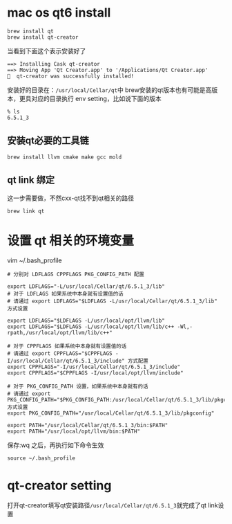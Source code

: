 # mac os qt6 install
```shell
brew install qt
brew install qt-creator
```
当看到下面这个表示安装好了
```
==> Installing Cask qt-creator
==> Moving App 'Qt Creator.app' to '/Applications/Qt Creator.app'
🍺  qt-creator was successfully installed!
```
安装好的目录在：`/usr/local/Cellar/qt`中
brew安装的qt版本也有可能是高版本，更具对应的目录执行 env setting，比如说下面的版本
```shell
% ls
6.5.1_3
```
## 安装qt必要的工具链
```shell
brew install llvm cmake make gcc mold
```

## qt link 绑定
这一步需要做，不然cxx-qt找不到qt相关的路径
```shell
brew link qt
```

# 设置 qt 相关的环境变量
vim ~/.bash_profile

```shell
# 分别对 LDFLAGS CPPFLAGS PKG_CONFIG_PATH 配置

export LDFLAGS="-L/usr/local/Cellar/qt/6.5.1_3/lib"
# 对于 LDFLAGS 如果系统中本身就有设置值的话
# 请通过 export LDFLAGS="$LDFLAGS -L/usr/local/Cellar/qt/6.5.1_3/lib" 方式设置

export LDFLAGS="$LDFLAGS -L/usr/local/opt/llvm/lib"
export LDFLAGS="$LDFLAGS -L/usr/local/opt/llvm/lib/c++ -Wl,-rpath,/usr/local/opt/llvm/lib/c++"

# 对于 CPPFLAGS 如果系统中本身就有设置值的话
# 请通过 export CPPFLAGS="$CPPFLAGS -I/usr/local/Cellar/qt/6.5.1_3/include" 方式配置
export CPPFLAGS="-I/usr/local/Cellar/qt/6.5.1_3/include"
export CPPFLAGS="$CPPFLAGS -I/usr/local/opt/llvm/include"

# 对于 PKG_CONFIG_PATH 设置，如果系统中本身就有的话
# 请通过 export PKG_CONFIG_PATH="$PKG_CONFIG_PATH:/usr/local/Cellar/qt/6.5.1_3/lib/pkgconfig" 方式设置
export PKG_CONFIG_PATH="/usr/local/Cellar/qt/6.5.1_3/lib/pkgconfig"

export PATH="/usr/local/Cellar/qt/6.5.1_3/bin:$PATH"
export PATH="/usr/local/opt/llvm/bin:$PATH"
```

保存:wq 之后，再执行如下命令生效
```shell
source ~/.bash_profile
```

# qt-creator setting
打开qt-creator填写qt安装路径`/usr/local/Cellar/qt/6.5.1_3`就完成了qt link设置
